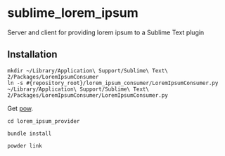 sublime_lorem_ipsum
===================

Server and client for providing lorem ipsum to a Sublime Text plugin

## Installation
```
mkdir ~/Library/Application\ Support/Sublime\ Text\ 2/Packages/LoremIpsumConsumer
ln -s #{repository_root}/lorem_ipsum_consumer/LoremIpsumConsumer.py ~/Library/Application\ Support/Sublime\ Text\ 2/Packages/LoremIpsumConsumer/LoremIpsumConsumer.py
```

Get [pow](http://pow.cx).

`cd lorem_ipsum_provider`

`bundle install`

`powder link`
